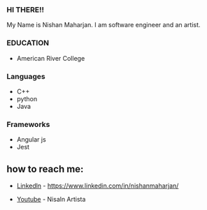 ### HI THERE!!
My Name is Nishan Maharjan. I am software engineer and an artist. 

### EDUCATION
- American River College

### Languages
- C++
- python
- Java

### Frameworks
- Angular js
- Jest

## how to reach me:
- [Linkedln](https://www.linkedin.com/in/nishanmaharjan/) - https://www.linkedin.com/in/nishanmaharjan/

- [Youtube](https://www.youtube.com/channel/UCYSWAUAqjmOpXX1DGHnmVPg) - Nisaln Artista